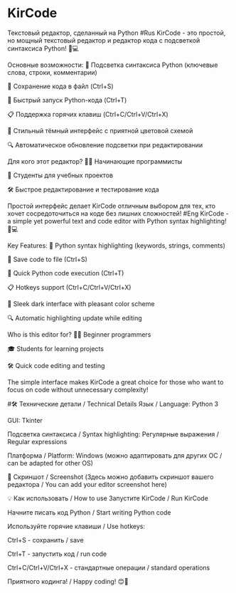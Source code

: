 # KirCode
Текстовый редактор, сделанный на Python
#Rus
KirCode - это простой, но мощный текстовый редактор и редактор кода с подсветкой синтаксиса Python! 🐍💻

Основные возможности:
🌈 Подсветка синтаксиса Python (ключевые слова, строки, комментарии)

💾 Сохранение кода в файл (Ctrl+S)

🚀 Быстрый запуск Python-кода (Ctrl+T)

📋 Поддержка горячих клавиш (Ctrl+C/Ctrl+V/Ctrl+X)

🎨 Стильный тёмный интерфейс с приятной цветовой схемой

🔍 Автоматическое обновление подсветки при редактировании

Для кого этот редактор?
🧑‍💻 Начинающие программисты

🏫 Студенты для учебных проектов

🛠️ Быстрое редактирование и тестирование кода

Простой интерфейс делает KirCode отличным выбором для тех, кто хочет сосредоточиться на коде без лишних сложностей!
#Eng
KirCode - a simple yet powerful text and code editor with Python syntax highlighting! 🐍💻

Key Features:
🌈 Python syntax highlighting (keywords, strings, comments)

💾 Save code to file (Ctrl+S)

🚀 Quick Python code execution (Ctrl+T)

📋 Hotkeys support (Ctrl+C/Ctrl+V/Ctrl+X)

🎨 Sleek dark interface with pleasant color scheme

🔍 Automatic highlighting update while editing

Who is this editor for?
👨‍💻 Beginner programmers

🎓 Students for learning projects

🛠️ Quick code editing and testing

The simple interface makes KirCode a great choice for those who want to focus on code without unnecessary complexity!

#🛠️ Технические детали / Technical Details
Язык / Language: Python 3

GUI: Tkinter

Подсветка синтаксиса / Syntax highlighting: Регулярные выражения / Regular expressions

Платформа / Platform: Windows (можно адаптировать для других ОС / can be adapted for other OS)

📸 Скриншот / Screenshot
(Здесь можно добавить скриншот вашего редактора / You can add your editor screenshot here)

💡 Как использовать / How to use
Запустите KirCode / Run KirCode

Начните писать код Python / Start writing Python code

Используйте горячие клавиши / Use hotkeys:

Ctrl+S - сохранить / save

Ctrl+T - запустить код / run code

Ctrl+C/Ctrl+V/Ctrl+X - стандартные операции / standard operations

Приятного кодинга! / Happy coding! 😊🚀
